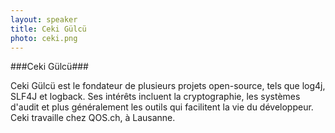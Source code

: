 ```yaml
---
layout: speaker
title: Ceki Gülcü
photo: ceki.png
---
```


###Ceki Gülcü###


Ceki Gülcü est le fondateur de plusieurs projets open-source, tels que log4j, SLF4J et logback. Ses intérêts incluent la cryptographie, les systèmes d'audit et plus généralement les outils qui facilitent la vie du développeur.  Ceki travaille chez QOS.ch, à Lausanne.